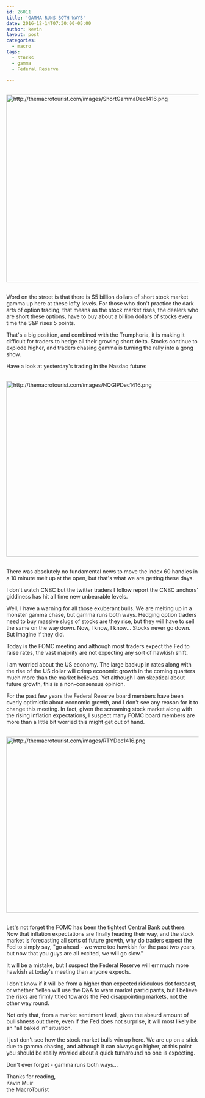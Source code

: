 ```yaml
---
id: 26011
title: 'GAMMA RUNS BOTH WAYS'
date: 2016-12-14T07:30:00-05:00
author: kevin
layout: post
categories:
  - macro
tags:
  - stocks
  - gamma
  - Federal Reserve
   
---
```

<a href="http://themacrotourist.com/images/ShortGammaDec1416.png"><img src="http://themacrotourist.com/images/ShortGammaDec1416.png" alt="http://themacrotourist.com/images/ShortGammaDec1416.png" width="750" height="490" style="margin:30px auto;display:block;"></a>

Word on the street is that there is $5 billion dollars of short stock market gamma up here at these lofty levels.  For those who don't practice the dark arts of option trading, that means as the stock market rises, the dealers who are short these options, have to buy about a billion dollars of stocks every time the S&P rises 5 points.  

That's a big position, and combined with the Trumphoria, it is making it difficult for traders to hedge all their growing short delta.  Stocks continue to explode higher, and traders chasing gamma is turning the rally into a gong show.

Have a look at yesterday's trading in the Nasdaq future:

<a href="http://themacrotourist.com/images/NQGIPDec1416.png"><img src="http://themacrotourist.com/images/NQGIPDec1416.png" alt="http://themacrotourist.com/images/NQGIPDec1416.png" width="750" height="460" style="margin:30px auto;display:block;"></a>

There was absolutely no fundamental news to move the index 60 handles in a 10 minute melt up at the open, but that's what we are getting these days.  

I don't watch CNBC but the twitter traders I follow report the CNBC anchors' giddiness has hit all time new unbearable levels.  

Well, I have a warning for all those exuberant bulls.  We are melting up in a monster gamma chase, but gamma runs both ways.  Hedging option traders need to buy massive slugs of stocks are they rise, but they will have to sell the same on the way down.  Now, I know, I know...  Stocks never go down.  But imagine if they did.

Today is the FOMC meeting and although most traders expect the Fed to raise rates, the vast majority are not expecting any sort of hawkish shift.

I am worried about the US economy.  The large backup in rates along with the rise of the US dollar will crimp economic growth in the coming quarters much more than the market believes.  Yet although I am skeptical about future growth, this is a non-consensus opinion.  

For the past few years the Federal Reserve board members have been overly optimistic about economic growth, and I don't see any reason for it to change this meeting.  In fact, given the screaming stock market along with the rising inflation expectations, I suspect many FOMC board members are more than a little bit worried this might get out of hand.

<a href="http://themacrotourist.com/images/RTYDec1416.png"><img src="http://themacrotourist.com/images/RTYDec1416.png" alt="http://themacrotourist.com/images/RTYDec1416.png" width="750" height="460" style="margin:30px auto;display:block;"></a>

Let's not forget the FOMC has been the tightest Central Bank out there.  Now that inflation expectations are finally heading their way, and the stock market is forecasting all sorts of future growth, why do traders expect the Fed to simply say, "go ahead - we were too hawkish for the past two years, but now that you guys are all excited, we will go slow."

It will be a mistake, but I suspect the Federal Reserve will err much more hawkish at today's meeting than anyone expects.  

I don't know if it will be from a higher than expected ridiculous dot forecast, or whether Yellen will use the Q&A to warn market participants, but I believe the risks are firmly titled towards the Fed disappointing markets, not the other way round.

Not only that, from a market sentiment level, given the absurd amount of bullishness out there, even if the Fed does not surprise, it will most likely be an "all baked in" situation.

I just don't see how the stock market bulls win up here.  We are up on a stick due to gamma chasing, and although it can always go higher, at this point you should be really worried about a quick turnaround no one is expecting.

Don't ever forget - gamma runs both ways...

Thanks for reading,  
Kevin Muir  
the MacroTourist  



